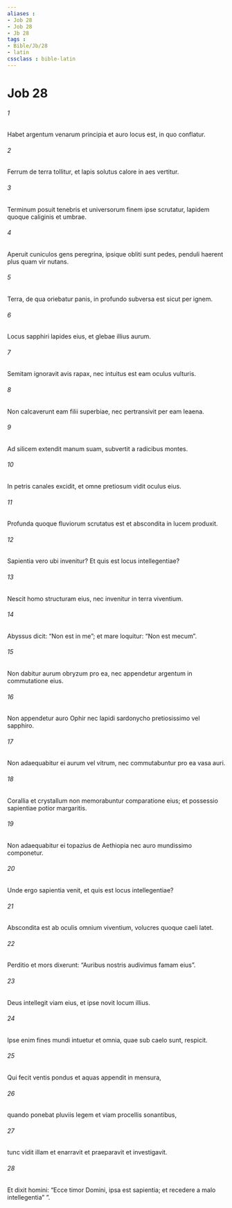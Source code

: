```yaml
---
aliases : 
- Job 28
- Job 28
- Jb 28
tags : 
- Bible/Jb/28
- latin
cssclass : bible-latin
---
```


# Job 28

###### 1
Habet argentum venarum principia et auro locus est, in quo conflatur.
###### 2
Ferrum de terra tollitur, et lapis solutus calore in aes vertitur.
###### 3
Terminum posuit tenebris et universorum finem ipse scrutatur, lapidem quoque caliginis et umbrae.
###### 4
Aperuit cuniculos gens peregrina, ipsique obliti sunt pedes, penduli haerent plus quam vir nutans.
###### 5
Terra, de qua oriebatur panis, in profundo subversa est sicut per ignem.
###### 6
Locus sapphiri lapides eius, et glebae illius aurum.
###### 7
Semitam ignoravit avis rapax, nec intuitus est eam oculus vulturis.
###### 8
Non calcaverunt eam filii superbiae, nec pertransivit per eam leaena.
###### 9
Ad silicem extendit manum suam, subvertit a radicibus montes.
###### 10
In petris canales excidit, et omne pretiosum vidit oculus eius.
###### 11
Profunda quoque fluviorum scrutatus est et abscondita in lucem produxit.
###### 12
Sapientia vero ubi invenitur? Et quis est locus intellegentiae?
###### 13
Nescit homo structuram eius, nec invenitur in terra viventium.
###### 14
Abyssus dicit: “Non est in me”; et mare loquitur: “Non est mecum”.
###### 15
Non dabitur aurum obryzum pro ea, nec appendetur argentum in commutatione eius.
###### 16
Non appendetur auro Ophir nec lapidi sardonycho pretiosissimo vel sapphiro.
###### 17
Non adaequabitur ei aurum vel vitrum, nec commutabuntur pro ea vasa auri.
###### 18
Corallia et crystallum non memorabuntur comparatione eius; et possessio sapientiae potior margaritis.
###### 19
Non adaequabitur ei topazius de Aethiopia nec auro mundissimo componetur.
###### 20
Unde ergo sapientia venit, et quis est locus intellegentiae?
###### 21
Abscondita est ab oculis omnium viventium, volucres quoque caeli latet.
###### 22
Perditio et mors dixerunt: “Auribus nostris audivimus famam eius”.
###### 23
Deus intellegit viam eius, et ipse novit locum illius.
###### 24
Ipse enim fines mundi intuetur et omnia, quae sub caelo sunt, respicit.
###### 25
Qui fecit ventis pondus et aquas appendit in mensura,
###### 26
quando ponebat pluviis legem et viam procellis sonantibus,
###### 27
tunc vidit illam et enarravit et praeparavit et investigavit.
###### 28
Et dixit homini: “Ecce timor Domini, ipsa est sapientia; et recedere a malo intellegentia” ”.
